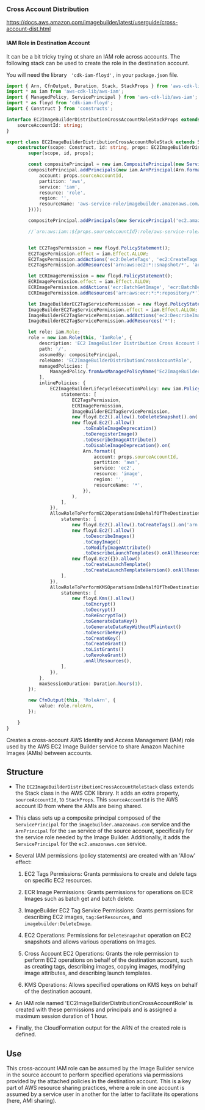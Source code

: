 ### Cross Account Distribution

https://docs.aws.amazon.com/imagebuilder/latest/userguide/cross-account-dist.html

#### IAM Role in Destination Account

It can be a bit tricky trying ot share an IAM role across accounts. The following stack can be used to create the role
in the destination account.

You will need the library ` 'cdk-iam-floyd',` in your `package.json` file.

```typescript
import { Arn, CfnOutput, Duration, Stack, StackProps } from 'aws-cdk-lib';
import * as iam from 'aws-cdk-lib/aws-iam';
import { ManagedPolicy, ServicePrincipal } from 'aws-cdk-lib/aws-iam';
import * as floyd from 'cdk-iam-floyd';
import { Construct } from 'constructs';

interface EC2ImageBuilderDistributionCrossAccountRoleStackProps extends StackProps {
    sourceAccountId: string;
}

export class EC2ImageBuilderDistributionCrossAccountRoleStack extends Stack {
    constructor(scope: Construct, id: string, props: EC2ImageBuilderDistributionCrossAccountRoleStackProps) {
        super(scope, id, props);

        const compositePrincipal = new iam.CompositePrincipal(new ServicePrincipal('imagebuilder.amazonaws.com'));
        compositePrincipal.addPrincipals(new iam.ArnPrincipal(Arn.format({
            account: props.sourceAccountId,
            partition: 'aws',
            service: 'iam',
            resource: 'role',
            region: '',
            resourceName: 'aws-service-role/imagebuilder.amazonaws.com/AWSServiceRoleForImageBuilder',
        })));

        compositePrincipal.addPrincipals(new ServicePrincipal('ec2.amazonaws.com'));

        //`arn:aws:iam::${props.sourceAccountId}:role/aws-service-role/imagebuilder.amazonaws.com/AWSServiceRoleForImageBuilder`));


        let EC2TagsPermission = new floyd.PolicyStatement();
        EC2TagsPermission.effect = iam.Effect.ALLOW;
        EC2TagsPermission.addActions('ec2:DeleteTags', 'ec2:CreateTags');
        EC2TagsPermission.addResources('arn:aws:ec2:*::snapshot/*', 'arn:aws:ec2:*::image/*');

        let ECRImagePermission = new floyd.PolicyStatement();
        ECRImagePermission.effect = iam.Effect.ALLOW;
        ECRImagePermission.addActions('ecr:BatchGetImage', 'ecr:BatchDeleteImage');
        ECRImagePermission.addResources('arn:aws:ecr:*:*:repository/*');

        let ImageBuilderEC2TagServicePermission = new floyd.PolicyStatement();
        ImageBuilderEC2TagServicePermission.effect = iam.Effect.ALLOW;
        ImageBuilderEC2TagServicePermission.addActions('ec2:DescribeImages', 'tag:GetResources', 'imagebuilder:DeleteImage');
        ImageBuilderEC2TagServicePermission.addResources('*');

        let role: iam.Role;
        role = new iam.Role(this, 'IamRole', {
            description: 'EC2 ImageBuilder Distribution Cross Account Role',
            path: '/',
            assumedBy: compositePrincipal,
            roleName: 'EC2ImageBuilderDistributionCrossAccountRole',
            managedPolicies: [
                ManagedPolicy.fromAwsManagedPolicyName('Ec2ImageBuilderCrossAccountDistributionAccess'),
            ],
            inlinePolicies: {
                EC2ImageBuilderLifecycleExecutionPolicy: new iam.PolicyDocument({
                    statements: [
                        EC2TagsPermission,
                        ECRImagePermission,
                        ImageBuilderEC2TagServicePermission,
                        new floyd.Ec2().allow().toDeleteSnapshot().on('arn:aws:ec2:*:*:snapshot/*'),
                        new floyd.Ec2().allow()
                            .toEnableImageDeprecation()
                            .toDeregisterImage()
                            .toDescribeImageAttribute()
                            .toDisableImageDeprecation().on(
                            Arn.format({
                                account: props.sourceAccountId,
                                partition: 'aws',
                                service: 'ec2',
                                resource: 'image',
                                region: '',
                                resourceName: '*',
                            }),
                        ),
                    ],
                }),
                AllowRoleToPerformEC2OperationsOnBehalfOfTheDestinationAccount: new iam.PolicyDocument({
                    statements: [
                        new floyd.Ec2().allow().toCreateTags().on('arn:aws:ec2:*:*:launch-template/*'),
                        new floyd.Ec2().allow()
                            .toDescribeImages()
                            .toCopyImage()
                            .toModifyImageAttribute()
                            .toDescribeLaunchTemplates().onAllResources(),
                        new floyd.Ec2({}).allow()
                            .toCreateLaunchTemplate()
                            .toCreateLaunchTemplateVersion().onAllResources(),
                    ],
                }),
                AllowRoleToPerformKMSOperationsOnBehalfOfTheDestinationAccount: new iam.PolicyDocument({
                    statements: [
                        new floyd.Kms().allow()
                            .toEncrypt()
                            .toDecrypt()
                            .toReEncryptTo()
                            .toGenerateDataKey()
                            .toGenerateDataKeyWithoutPlaintext()
                            .toDescribeKey()
                            .toCreateKey()
                            .toCreateGrant()
                            .toListGrants()
                            .toRevokeGrant()
                            .onAllResources(),
                    ],
                }),
            },
            maxSessionDuration: Duration.hours(1),
        });

        new CfnOutput(this, 'RoleArn', {
            value: role.roleArn,
        });

    }
}
```

Creates a cross-account AWS Identity and Access Management (IAM) role used by the AWS EC2 Image Builder service to share
Amazon Machine Images (AMIs) between accounts.

## Structure

- The `EC2ImageBuilderDistributionCrossAccountRoleStack` class extends the Stack class in the AWS CDK library. It adds
  an extra property, `sourceAccountId`, to `StackProps`. This `sourceAccountId` is the AWS account ID from where the
  AMIs are being shared.

- This class sets up a composite principal composed of the `ServicePrincipal` for the `imagebuilder.amazonaws.com`
  service and the `ArnPrincipal` for the `iam` service of the source account, specifically for the service role needed
  by the Image Builder. Additionally, it adds the `ServicePrincipal` for the `ec2.amazonaws.com` service.

- Several IAM permissions (policy statements) are created with an 'Allow' effect:

    1. EC2 Tags Permissions: Grants permissions to create and delete tags on specific EC2 resources.

    2. ECR Image Permissions: Grants permissions for operations on ECR Images such as batch get and batch delete.

    3. ImageBuilder EC2 Tag Service Permissions: Grants permissions for describing EC2 images, `tag:GetResources`,
       and `imagebuilder:DeleteImage`.

    4. EC2 Operations:  Permissions for `DeleteSnapshot` operation on EC2 snapshots and allows various operations on
       Images.

    5. Cross Account EC2 Operations: Grants the role permission to perform EC2 operations on behalf of the destination
       account, such as creating tags, describing images, copying images, modifying image attributes, and describing
       launch templates.

    6. KMS Operations: Allows specified operations on KMS keys on behalf of the destination account.

- An IAM role named 'EC2ImageBuilderDistributionCrossAccountRole' is created with these permissions and principals and
  is assigned a maximum session duration of 1 hour.

- Finally, the CloudFormation output for the ARN of the created role is defined.

## Use

This cross-account IAM role can be assumed by the Image Builder service in the source account to perform specified
operations via permissions provided by the attached policies in the destination account. This is a key part of AWS
resource sharing practices, where a role in one account is assumed by a service user in another for the latter to
facilitate its operations (here, AMI sharing).
